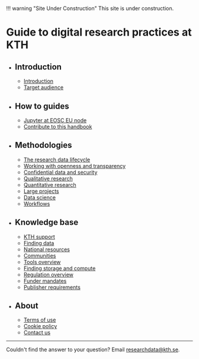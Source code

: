 # <!-- markdownlint-disable MD007 -->

!!! warning "Site Under Construction"
    This site is under construction.

# Guide to digital research practices at KTH

<div class="grid cards" markdown>

- ## Introduction
    - [Introduction](introduction/intro.md)
    - [Target audience](introduction/audience.md)

- ## How to guides
    - [Jupyter at EOSC EU node](how_to_guides/EOSC_Jupyter.md)
    - [Contribute to this handbook](how_to_guides/contribute.md)

- ## Methodologies
    - [The research data lifecycle](methodologies/research-data-lifecycle.md)
    - [Working with openness and transparency](methodologies/openness.md)
    - [Confidential data and security](methodologies/confidential-data.md)
    - [Qualitative research](methodologies/qualitative-research.md)
    - [Quantitative research](methodologies/quantitative-research.md)
    - [Large projects](methodologies/large-projects.md)
    - [Data science](methodologies/data-science.md)
    - [Workflows](methodologies/workflows.md)

- ## Knowledge base
    - [KTH support](knowledge_base/kth-support.md)
    - [Finding data](knowledge_base/finding-data.md)
    - [National resources](knowledge_base/national.md)
    - [Communities](knowledge_base/communities.md)
    - [Tools overview](knowledge_base/tools.md)
    - [Finding storage and compute](knowledge_base/storage.md)
    - [Regulation overview](knowledge_base/regulation.md)
    - [Funder mandates](knowledge_base/funder-mandates.md)
    - [Publisher requirements](knowledge_base/publisher-requirements.md)
- ## About
    - [Terms of use](about/terms.md)
    - [Cookie policy](about/cookie-policy.md)
    - [Contact us](https://www.kth.se/om/fakta)
</div>

---

Couldn't find the answer to your question? Email [researchdata@kth.se](mailto:researchdata@kth.se).
